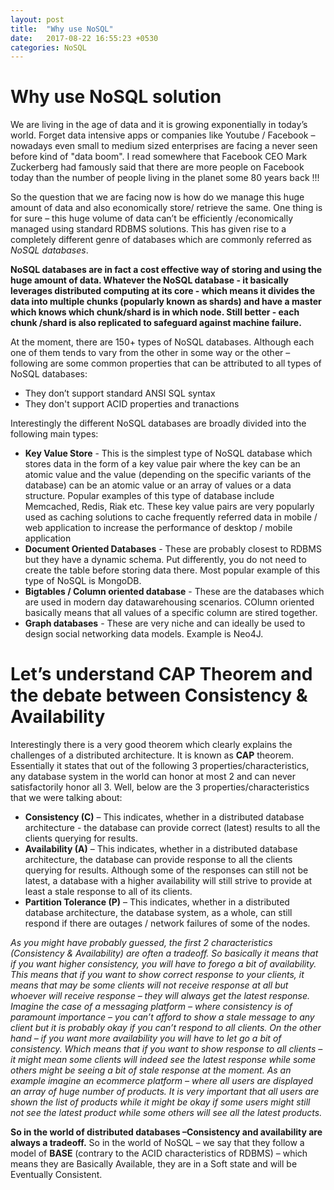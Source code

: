 ```yaml
---
layout: post
title:  "Why use NoSQL"
date:   2017-08-22 16:55:23 +0530
categories: NoSQL
---
```


# Why use NoSQL solution

We are living in the age of data and it is growing exponentially
in today’s world. Forget data intensive apps or companies like Youtube /
Facebook – nowadays even small to medium sized enterprises are facing a
never seen before kind of "data boom". I read somewhere that Facebook CEO Mark
Zuckerberg had famously said that there are more people on Facebook today than
the number of people living in the planet some 80 years back !!!

So the question that we are facing now is how do we manage this huge amount of data and also economically store/ retrieve the same. One
thing is for sure – this huge volume of data can’t be efficiently /economically managed using standard RDBMS solutions. This has given rise to a completely different genre of databases which are commonly referred as *NoSQL databases*. 

**NoSQL databases are in fact a cost effective way of storing and using the huge amount of data. Whatever the NoSQL database - it basically leverages distributed computing at its core - which means it divides the data into multiple chunks (popularly known as shards) and have a master which knows which chunk/shard is in which node. Still better - each chunk /shard is also replicated to safeguard against machine failure.**

At the moment, there are 150+ types of NoSQL databases. Although each one of them tends to vary from the other in some way or the other – following are some common properties that can be attributed to all types of NoSQL databases:
* They don’t support standard ANSI SQL syntax
* They don't support ACID properties and tranactions

Interestingly the different NoSQL databases are broadly divided into the following main types:
* **Key Value Store** - This is the simplest type of NoSQL database which stores data in the form of a key value pair where the key can be an atomic value and the value (depending on the specific variants of the database) can be an atomic value or an array of
values or a data structure. Popular examples of this type of database include Memcached, Redis, Riak etc. These key value pairs are very popularly used as caching solutions to cache frequently referred data in mobile / web application to increase the performance of desktop / mobile application
* **Document Oriented Databases** - These are probably closest to RDBMS but they have a dynamic schema. Put differently, you do not need to create the table before storing data there. Most popular example of this type of NoSQL is MongoDB. 
* **Bigtables / Column oriented database** - These are the databases which are used in modern day datawarehousing scenarios. COlumn oriented basically means that all values of a specific column are stired together.
* **Graph databases** - These are very niche and can ideally be used to design social networking data models. Example is Neo4J.

# Let’s understand CAP Theorem and the debate between Consistency & Availability

Interestingly there is a very good theorem which clearly explains the challenges of a distributed architecture. It is known as **CAP**
theorem. Essentially it states that out of the following 3 properties/characteristics, any database system in the world can honor at most 2 and can never satisfactorily honor all 3. Well, below are the 3 properties/characteristics
that we were talking about:
* **Consistency (C)** – This indicates, whether in a distributed database architecture - the database can provide correct (latest) results to all the clients querying for results. 
* **Availability (A)** – This indicates, whether in a distributed database architecture, the database can provide response to all the
clients querying for results. Although some of the responses can still not be latest, a database with a higher availability will still strive to provide at least a stale response to all of its clients. 
* **Partition Tolerance (P)** – This indicates, whether in a distributed database architecture, the database system, as a whole, can still respond if there are outages / network failures of some of the nodes.

*As you might have probably guessed, the first 2 characteristics (Consistency & Availability) are often a tradeoff. So
basically it means that if you want higher consistency, you will have to forego a bit of availability. This means that if you want to show correct response to your clients, it means that may be some clients will not receive response at all but whoever will receive response – they will always get the latest response. Imagine the case of a messaging platform – where consistency is of paramount
importance – you can’t afford to show a stale message to any client but it is probably okay if you can’t respond to all clients. 
On the other hand – if you want more availability you will have to let go a bit of consistency. Which means that if you want to show
response to all clients – it might mean some clients will indeed see the latest response while some others might be seeing a bit of stale response at the moment. As an example imagine an ecommerce platform – where all users are displayed an array of huge number of products. It is very important that all users are shown the list of products while it might be okay if some users might still not see the latest product while some others will see all the latest products.*

**So in the world of distributed databases –Consistency and availability are always a tradeoff.** So in the world of NoSQL – we say that they follow a model of **BASE** (contrary to the ACID characteristics of RDBMS) – which means they are Basically Available, they are in a Soft state and will be Eventually Consistent.
